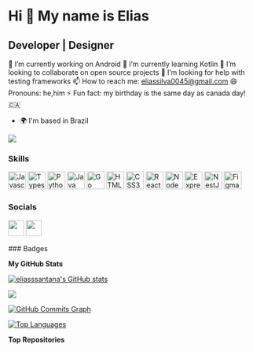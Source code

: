 Hi 👋 My name is Elias
======================

Developer | Designer
--------------------

🔨 I’m currently working on Android 🚧 I’m currently learning Kotlin 👯 I’m looking to collaborate on open source projects 🤔 I’m looking for help with testing frameworks 📫 How to reach me: eliassilva0045@gmail.com 😄 Pronouns: he,him ⚡ Fun fact: my birthday is the same day as canada day! 🇨🇦

* 🌍  I'm based in Brazil

<a href="https://www.github.com/eliasssantana" target="_blank" rel="noreferrer"><img
src="https://img.shields.io/github/followers/eliasssantana?logo=github&style=for-the-badge&color=f97316&labelColor=0f172a" /></a>
### Skills

<p align="left">
<a href="https://developer.mozilla.org/en-US/docs/Web/JavaScript" target="_blank" rel="noreferrer"><img src="https://raw.githubusercontent.com/danielcranney/readme-generator/main/public/icons/skills/javascript-colored.svg" width="36" height="36" alt="Javascript" /></a>
<a href="https://www.typescriptlang.org/" target="_blank" rel="noreferrer"><img src="https://raw.githubusercontent.com/danielcranney/readme-generator/main/public/icons/skills/typescript-colored.svg" width="36" height="36" alt="Typescript" /></a>
<a href="https://www.python.org/" target="_blank" rel="noreferrer"><img src="https://raw.githubusercontent.com/danielcranney/readme-generator/main/public/icons/skills/python-colored.svg" width="36" height="36" alt="Python" /></a>
<a href="https://www.oracle.com/java/" target="_blank" rel="noreferrer"><img src="https://raw.githubusercontent.com/danielcranney/readme-generator/main/public/icons/skills/java-colored.svg" width="36" height="36" alt="Java" /></a>
<a href="https://go.dev/doc/" target="_blank" rel="noreferrer"><img src="https://raw.githubusercontent.com/danielcranney/readme-generator/main/public/icons/skills/go-colored.svg" width="36" height="36" alt="Go" /></a>
<a href="https://developer.mozilla.org/en-US/docs/Glossary/HTML5" target="_blank" rel="noreferrer"><img src="https://raw.githubusercontent.com/danielcranney/readme-generator/main/public/icons/skills/html5-colored.svg" width="36" height="36" alt="HTML5" /></a>
<a href="https://www.w3.org/TR/CSS/#css" target="_blank" rel="noreferrer"><img src="https://raw.githubusercontent.com/danielcranney/readme-generator/main/public/icons/skills/css3-colored.svg" width="36" height="36" alt="CSS3" /></a>
<a href="https://reactjs.org/" target="_blank" rel="noreferrer"><img src="https://raw.githubusercontent.com/danielcranney/readme-generator/main/public/icons/skills/react-colored.svg" width="36" height="36" alt="React" /></a>
<a href="https://nodejs.org/en/" target="_blank" rel="noreferrer"><img src="https://raw.githubusercontent.com/danielcranney/readme-generator/main/public/icons/skills/nodejs-colored.svg" width="36" height="36" alt="NodeJS" /></a>
<a href="https://expressjs.com/" target="_blank" rel="noreferrer"><img src="https://raw.githubusercontent.com/danielcranney/readme-generator/main/public/icons/skills/express-colored.svg" width="36" height="36" alt="Express" /></a>
<a href="https://docs.nestjs.com/" target="_blank" rel="noreferrer"><img src="https://raw.githubusercontent.com/danielcranney/readme-generator/main/public/icons/skills/nestjs-colored.svg" width="36" height="36" alt="NestJS" /></a>
<a href="https://www.figma.com/" target="_blank" rel="noreferrer"><img src="https://raw.githubusercontent.com/danielcranney/readme-generator/main/public/icons/skills/figma-colored.svg" width="36" height="36" alt="Figma" /></a>
</p>

### Socials

<p align="left"> <a href="https://www.github.com/eliasssantana" target="_blank" rel="noreferrer"><img src="https://raw.githubusercontent.com/danielcranney/readme-generator/main/public/icons/socials/github.svg" width="32" height="32" /></a> <a href="https://www.linkedin.com/in/elias-santana-225310208" target="_blank" rel="noreferrer"><img src="https://raw.githubusercontent.com/danielcranney/readme-generator/main/public/icons/socials/linkedin.svg" width="32" height="32" /></a></p>
### Badges

<b>My GitHub Stats</b>

<a href="http://www.github.com/eliasssantana"><img src="https://github-readme-stats.vercel.app/api?username=eliasssantana&show_icons=true&hide=&count_private=true&title_color=f97316&text_color=444e59&icon_color=f97316&bg_color=0f172a&hide_border=true&show_icons=true" alt="eliasssantana's GitHub stats" /></a>

<a href="http://www.github.com/eliasssantana"><img src="https://github-readme-streak-stats.herokuapp.com/?user=eliasssantana&stroke=444e59&background=0f172a&ring=f97316&fire=f97316&currStreakNum=444e59&currStreakLabel=f97316&sideNums=444e59&sideLabels=444e59&dates=444e59&hide_border=true" /></a>

<a href="http://www.github.com/eliasssantana"><img src="https://activity-graph.herokuapp.com/graph?username=eliasssantana&bg_color=0f172a&color=444e59&line=f97316&point=444e59&area_color=0f172a&area=true&hide_border=true&custom_title=GitHub%20Commits%20Graph" alt="GitHub Commits Graph" /></a>

<a href="https://github.com/eliasssantana" align="left"><img src="https://github-readme-stats.vercel.app/api/top-langs/?username=eliasssantana&langs_count=10&title_color=f97316&text_color=444e59&icon_color=f97316&bg_color=0f172a&hide_border=true&locale=en&custom_title=Top%20%Languages" alt="Top Languages" /></a>

<b>Top Repositories</b>

<div width="100%" align="center"></div><br /><br /><br /><br /><br /><br /><br />
